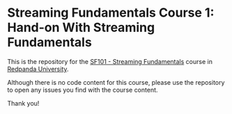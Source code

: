 # Streaming Fundamentals Course 1: Hand-on With Streaming Fundamentals

This is the repository for the [SF101 - Streaming Fundamentals](https://university.redpanda.com/courses/streaming-fundamentals) course in [Redpanda University](https://university.redpanda.com).

Although there is no code content for this course, please use the repository to open any issues you find with the course content.

Thank you!
